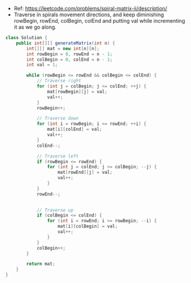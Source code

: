 - Ref: https://leetcode.com/problems/spiral-matrix-ii/description/
- Traverse in spirals movement directions, and keep diminishing rowBegin, rowEnd, colBegin, colEnd and putting val while incrementing it as we go along.
```java
class Solution {
    public int[][] generateMatrix(int n) {
        int[][] mat = new int[n][n];
        int rowBegin = 0, rowEnd = n - 1;
        int colBegin = 0, colEnd = n - 1;
        int val = 1;

        while (rowBegin <= rowEnd && colBegin <= colEnd) {
            // Traverse right
            for (int j = colBegin; j <= colEnd; ++j) {
                mat[rowBegin][j] = val;
                val++;
            }
            rowBegin++;

            // Traverse down
            for (int i = rowBegin; i <= rowEnd; ++i) {
                mat[i][colEnd] = val;
                val++;
            }
            colEnd--;

            // Traverse left
            if (rowBegin <= rowEnd) {
                for (int j = colEnd; j >= colBegin; --j) {
                    mat[rowEnd][j] = val;
                    val++;
                }
            }
            rowEnd--;
            

            // Traverse up
            if (colBegin <= colEnd) {
                for (int i = rowEnd; i >= rowBegin; --i) {
                    mat[i][colBegin] = val;
                    val++;
                }
            }
            colBegin++;
        }

        return mat;
    }
}
```